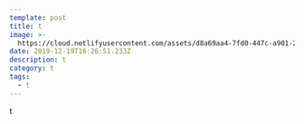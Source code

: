 ```yaml
---
template: post
title: t
image: >-
  https://cloud.netlifyusercontent.com/assets/d8a69aa4-7fd0-447c-a901-2dc90447994d/78ca4434-832e-453e-b080-822b607d6880/netlify.png
date: 2019-12-19T16:26:51.233Z
description: t
category: t
tags:
  - t
---
```

t
